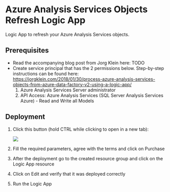 # Azure Analysis Services Objects Refresh Logic App
Logic App to refresh your Azure Analysis Services objects.

## Prerequisites ##

* Read the accompanying blog post from Jorg Klein here: TODO
* Create service principal that has the 2 permissions below. Step-by-step instructions can be found here: https://jorgklein.com/2018/01/30/process-azure-analysis-services-objects-from-azure-data-factory-v2-using-a-logic-app/
  1. Azure Analysis Services Server administrator
  2. API Access: Azure Analysis Services (SQL Server Analysis Services Azure) - Read and Write all Models

## Deployment ##

1. Click this button (hold CTRL while clicking to open in a new tab):

    <a target="_blank" id="deploy-to-azure"  href="https://portal.azure.com/#create/Microsoft.Template/uri/https%3A%2F%2Fraw.githubusercontent.com%2FStefanPuntNL%2FAzureAnalysisServicesRefreshLogicApp%2Fmaster%2FLogicApp.json"><img src="http://azuredeploy.net/deploybutton.png"/></a>

2. Fill the required parameters, agree with the terms and click on Purchase
3. After the deployment go to the created resource group and click on the Logic App resource
6. Click on Edit and verify that it was deployed correctly
7. Run the Logic App
